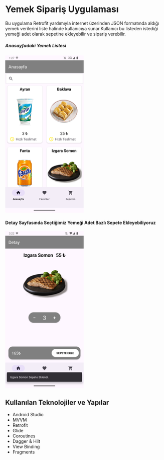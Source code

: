 # Yemek Sipariş Uygulaması
Bu uygulama Retrofit yardımıyla internet üzerinden JSON formatında aldığı yemek verilerini liste halinde kullanıcıya sunar.Kullanıcı bu listeden istediği yemeği adet olarak sepetine ekleyebilir ve sipariş verebilir.
##### Anasayfadaki Yemek Listesi
<img src="https://github.com/ByStag/Food-Order-App/blob/main/app/src/main/res/drawable/anasayfa.png" width="250">

#### Detay Sayfasında Seçtiğimiz Yemeği Adet Bazlı Sepete Ekleyebiliyoruz
<img src="https://github.com/ByStag/Food-Order-App/blob/main/app/src/main/res/drawable/detay.png" width="250">


## Kullanılan Teknolojiler ve Yapılar
- Android Studio
- MVVM
- Retrofit
- Glide
- Coroutines
- Dagger & Hilt
- View Binding
- Fragments
